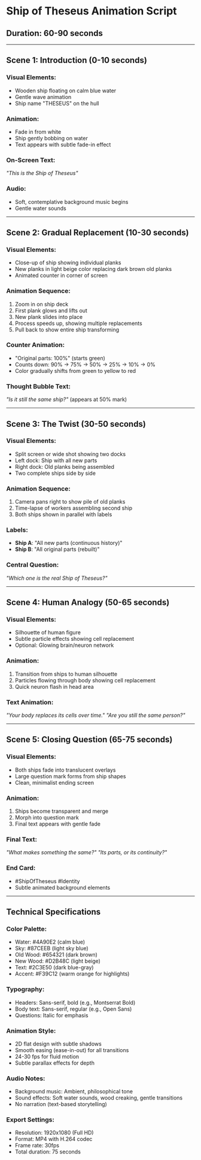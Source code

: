 # Ship of Theseus Animation Script
## Duration: 60-90 seconds

---

## Scene 1: Introduction (0-10 seconds)

### Visual Elements:
- Wooden ship floating on calm blue water
- Gentle wave animation
- Ship name "THESEUS" on the hull

### Animation:
- Fade in from white
- Ship gently bobbing on water
- Text appears with subtle fade-in effect

### On-Screen Text:
*"This is the Ship of Theseus"*

### Audio:
- Soft, contemplative background music begins
- Gentle water sounds

---

## Scene 2: Gradual Replacement (10-30 seconds)

### Visual Elements:
- Close-up of ship showing individual planks
- New planks in light beige color replacing dark brown old planks
- Animated counter in corner of screen

### Animation Sequence:
1. Zoom in on ship deck
2. First plank glows and lifts out
3. New plank slides into place
4. Process speeds up, showing multiple replacements
5. Pull back to show entire ship transforming

### Counter Animation:
- "Original parts: 100%" (starts green)
- Counts down: 90% → 75% → 50% → 25% → 10% → 0%
- Color gradually shifts from green to yellow to red

### Thought Bubble Text:
*"Is it still the same ship?"* (appears at 50% mark)

---

## Scene 3: The Twist (30-50 seconds)

### Visual Elements:
- Split screen or wide shot showing two docks
- Left dock: Ship with all new parts
- Right dock: Old planks being assembled
- Two complete ships side by side

### Animation Sequence:
1. Camera pans right to show pile of old planks
2. Time-lapse of workers assembling second ship
3. Both ships shown in parallel with labels

### Labels:
- **Ship A**: "All new parts (continuous history)"
- **Ship B**: "All original parts (rebuilt)"

### Central Question:
*"Which one is the real Ship of Theseus?"*

---

## Scene 4: Human Analogy (50-65 seconds)

### Visual Elements:
- Silhouette of human figure
- Subtle particle effects showing cell replacement
- Optional: Glowing brain/neuron network

### Animation:
1. Transition from ships to human silhouette
2. Particles flowing through body showing cell replacement
3. Quick neuron flash in head area

### Text Animation:
*"Your body replaces its cells over time."*
*"Are you still the same person?"*

---

## Scene 5: Closing Question (65-75 seconds)

### Visual Elements:
- Both ships fade into translucent overlays
- Large question mark forms from ship shapes
- Clean, minimalist ending screen

### Animation:
1. Ships become transparent and merge
2. Morph into question mark
3. Final text appears with gentle fade

### Final Text:
*"What makes something the same?"*
*"Its parts, or its continuity?"*

### End Card:
- #ShipOfTheseus #Identity
- Subtle animated background elements

---

## Technical Specifications

### Color Palette:
- Water: #4A90E2 (calm blue)
- Sky: #87CEEB (light sky blue)
- Old Wood: #654321 (dark brown)
- New Wood: #D2B48C (light beige)
- Text: #2C3E50 (dark blue-gray)
- Accent: #F39C12 (warm orange for highlights)

### Typography:
- Headers: Sans-serif, bold (e.g., Montserrat Bold)
- Body text: Sans-serif, regular (e.g., Open Sans)
- Questions: Italic for emphasis

### Animation Style:
- 2D flat design with subtle shadows
- Smooth easing (ease-in-out) for all transitions
- 24-30 fps for fluid motion
- Subtle parallax effects for depth

### Audio Notes:
- Background music: Ambient, philosophical tone
- Sound effects: Soft water sounds, wood creaking, gentle transitions
- No narration (text-based storytelling)

### Export Settings:
- Resolution: 1920x1080 (Full HD)
- Format: MP4 with H.264 codec
- Frame rate: 30fps
- Total duration: 75 seconds